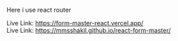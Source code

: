Here i use react router

Live Link: https://form-master-react.vercel.app/
</br>
Live Link: https://mmsshakil.github.io/react-form-master/

